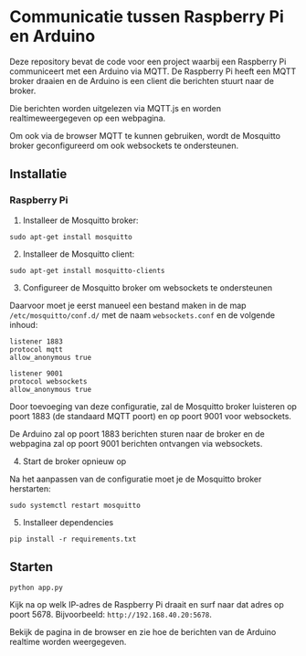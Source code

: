 # Communicatie tussen Raspberry Pi en Arduino

Deze repository bevat de code voor een project waarbij een Raspberry Pi communiceert met een Arduino via MQTT. De Raspberry Pi heeft een MQTT broker draaien en de Arduino is een client die berichten stuurt naar de broker.

Die berichten worden uitgelezen via MQTT.js en worden realtimeweergegeven op een webpagina. 

Om ook via de browser MQTT te kunnen gebruiken, wordt de Mosquitto broker geconfigureerd om ook websockets te ondersteunen.


## Installatie

### Raspberry Pi

1. Installeer de Mosquitto broker:

```
sudo apt-get install mosquitto
```

2. Installeer de Mosquitto client:

```
sudo apt-get install mosquitto-clients
```

3. Configureer de Mosquitto broker om websockets te ondersteunen

Daarvoor moet je eerst manueel een bestand maken in de map `/etc/mosquitto/conf.d/` met de naam `websockets.conf` en de volgende inhoud:

```
listener 1883
protocol mqtt
allow_anonymous true

listener 9001
protocol websockets
allow_anonymous true
```

Door toevoeging van deze configuratie, zal de Mosquitto broker luisteren op poort 1883 (de standaard MQTT poort) en op poort 9001 voor websockets.


De Arduino zal op poort 1883 berichten sturen naar de broker en de webpagina zal op poort 9001 berichten ontvangen via websockets.

4. Start de broker opnieuw op

Na het aanpassen van de configuratie moet je de Mosquitto broker herstarten:


```
sudo systemctl restart mosquitto
```

5. Installeer dependencies

```
pip install -r requirements.txt
```

## Starten

```
python app.py
```

Kijk na op welk IP-adres de Raspberry Pi draait en surf naar dat adres op poort 5678. Bijvoorbeeld: `http://192.168.40.20:5678`.

Bekijk de pagina in de browser en zie hoe de berichten van de Arduino realtime worden weergegeven.